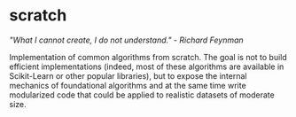 # scratch

*"What I cannot create, I do not understand." - Richard Feynman*

Implementation of common algorithms from scratch. The goal is not to build efficient implementations (indeed, most of these algorithms are available in Scikit-Learn or other popular libraries), but to expose the internal mechanics of foundational algorithms and at the same time write modularized code that could be applied to realistic datasets of moderate size.
